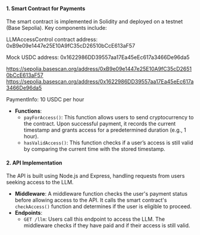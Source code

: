  #### 1. **Smart Contract for Payments**

The smart contract is implemented in Solidity and deployed on a testnet (Base Sepolia). 
Key components include:
  
  LLMAccessControl contract address: 0xB9e09e1447e25E10A9fC35cD26510bCcE613aF57
 
  Mock USDC address: 0x1622986DD39557aa17Ea45eEc617a3466De96da5

  https://sepolia.basescan.org/address/0xB9e09e1447e25E10A9fC35cD26510bCcE613aF57
  https://sepolia.basescan.org/address/0x1622986DD39557aa17Ea45eEc617a3466De96da5

  PaymentInfo: 10 USDC per hour

- **Functions**:
  - `payForAccess()`: This function allows users to send cryptocurrency to the contract. Upon successful payment, it records the current timestamp and grants access for a predetermined duration (e.g., 1 hour).
  - `hasValidAccess()`: This function checks if a user’s access is still valid by comparing the current time with the stored timestamp.

#### 2. **API Implementation**

The API is built using Node.js and Express, handling requests from users seeking access to the LLM.

- **Middleware**: A middleware function checks the user's payment status before allowing access to the API. It calls the smart contract's `checkAccess()` function and determines if the user is eligible to proceed.
- **Endpoints**:
  - `GET /llm`: Users call this endpoint to access the LLM. The middleware checks if they have paid and if their access is still valid.